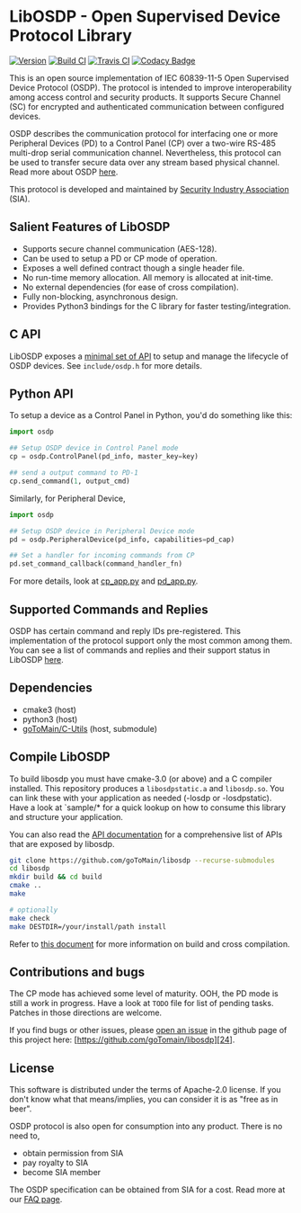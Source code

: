 # LibOSDP - Open Supervised Device Protocol Library

[![Version][1]][2] [![Build CI][3]][4] [![Travis CI][5]][6] [![Codacy Badge][7]][8]

This is an open source implementation of IEC 60839-11-5 Open Supervised Device
Protocol (OSDP). The protocol is intended to improve interoperability among
access control and security products. It supports Secure Channel (SC) for
encrypted and authenticated communication between configured devices.

OSDP describes the communication protocol for interfacing one or more Peripheral
Devices (PD) to a Control Panel (CP) over a two-wire RS-485 multi-drop serial
communication channel. Nevertheless, this protocol can be used to transfer
secure data over any stream based physical channel. Read more about OSDP
[here][21].

This protocol is developed and maintained by [Security Industry Association][20]
(SIA).

## Salient Features of LibOSDP

  - Supports secure channel communication (AES-128).
  - Can be used to setup a PD or CP mode of operation.
  - Exposes a well defined contract though a single header file.
  - No run-time memory allocation. All memory is allocated at init-time.
  - No external dependencies (for ease of cross compilation).
  - Fully non-blocking, asynchronous design.
  - Provides Python3 bindings for the C library for faster testing/integration.

## C API

LibOSDP exposes a [minimal set of API][26] to setup and manage the lifecycle of
OSDP devices. See `include/osdp.h` for more details.

## Python API

To setup a device as a Control Panel in Python, you'd do something like this:

```python
import osdp

## Setup OSDP device in Control Panel mode
cp = osdp.ControlPanel(pd_info, master_key=key)

## send a output command to PD-1
cp.send_command(1, output_cmd)
```

Similarly, for Peripheral Device,

```python
import osdp

## Setup OSDP device in Peripheral Device mode
pd = osdp.PeripheralDevice(pd_info, capabilities=pd_cap)

## Set a handler for incoming commands from CP
pd.set_command_callback(command_handler_fn)
```

For more details, look at [cp_app.py][29] and [pd_app.py][30].

## Supported Commands and Replies

OSDP has certain command and reply IDs pre-registered. This implementation of
the protocol support only the most common among them. You can see a list of
commands and replies and their support status in LibOSDP [here][22].

## Dependencies

  * cmake3 (host)
  * python3 (host)
  * [goToMain/C-Utils][25] (host, submodule)

## Compile LibOSDP

To build libosdp you must have cmake-3.0 (or above) and a C compiler installed.
This repository produces a `libosdpstatic.a` and `libosdp.so`. You can link
these with your application as needed (-losdp or -losdpstatic). Have a look at
`sample/* for a quick lookup on how to consume this library and structure your
application.

You can also read the [API documentation][26] for a comprehensive list of APIs
that are exposed by libosdp.

```sh
git clone https://github.com/goToMain/libosdp --recurse-submodules
cd libosdp
mkdir build && cd build
cmake ..
make

# optionally
make check
make DESTDIR=/your/install/path install
```

Refer to [this document][23] for more information on build and cross
compilation.

## Contributions and bugs

The CP mode has achieved some level of maturity. OOH, the PD mode is still a
work in progress. Have a look at `TODO` file for list of pending tasks. Patches
in those directions are welcome.

If you find bugs or other issues, please [open an issue][28] in the github page
of this project here: [https://github.com/goTomain/libosdp][24].

## License

This software is distributed under the terms of Apache-2.0 license. If you don't
know what that means/implies, you can consider it is as "free as in beer".

OSDP protocol is also open for consumption into any product. There is no need
to,
 - obtain permission from SIA
 - pay royalty to SIA
 - become SIA member

The OSDP specification can be obtained from SIA for a cost. Read more at our
[FAQ page][27].

[1]: https://img.shields.io/github/v/release/goToMain/libosdp
[2]: https://github.com/goToMain/libosdp/releases
[3]: https://github.com/goTomain/libosdp/workflows/Build%20CI/badge.svg
[4]: https://github.com/goTomain/libosdp/actions?query=workflow%3A%22Build+CI%22
[5]: https://travis-ci.org/goTomain/libosdp.svg?branch=master
[6]: https://travis-ci.org/goTomain/libosdp
[7]: https://api.codacy.com/project/badge/Grade/7b6f389d4fbf46a692b64d3e82452af9
[8]: https://app.codacy.com/manual/siddharth_6/libosdp?utm_source=github.com&utm_medium=referral&utm_content=cbsiddharth/libosdp&utm_campaign=Badge_Grade_Dashboard

[20]: https://www.securityindustry.org/industry-standards/open-supervised-device-protocol/
[21]: https://libosdp.gotomain.io/protocol/
[22]: https://libosdp.gotomain.io/protocol/commands-and-replies.html
[23]: https://libosdp.gotomain.io/libosdp/build-and-install.html
[24]: https://github.com/goTomain/libosdp
[25]: https://github.com/goTomain/c-utils
[26]: https://libosdp.gotomain.io/api/
[27]: https://libosdp.gotomain.io/protocol/faq.html
[28]: https://github.com/goToMain/libosdp/issues
[29]: https://github.com/goToMain/libosdp/blob/master/samples/python/cp_app.py
[30]: https://github.com/goToMain/libosdp/blob/master/samples/python/pd_app.py
